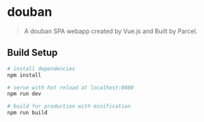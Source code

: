 # douban

> A douban SPA webapp created by Vue.js and Built by Parcel.

## Build Setup

``` bash
# install dependencies
npm install

# serve with hot reload at localhost:8080
npm run dev

# build for production with minification
npm run build

